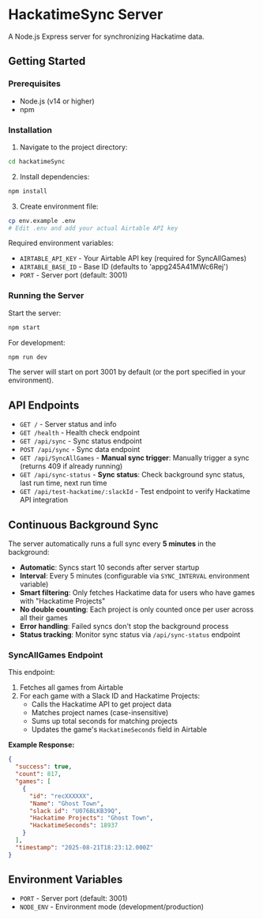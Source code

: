 # HackatimeSync Server

A Node.js Express server for synchronizing Hackatime data.

## Getting Started

### Prerequisites
- Node.js (v14 or higher)
- npm

### Installation

1. Navigate to the project directory:
```bash
cd hackatimeSync
```

2. Install dependencies:
```bash
npm install
```

3. Create environment file:
```bash
cp env.example .env
# Edit .env and add your actual Airtable API key
```

Required environment variables:
- `AIRTABLE_API_KEY` - Your Airtable API key (required for SyncAllGames)
- `AIRTABLE_BASE_ID` - Base ID (defaults to 'appg245A41MWc6Rej')
- `PORT` - Server port (default: 3001)

### Running the Server

Start the server:
```bash
npm start
```

For development:
```bash
npm run dev
```

The server will start on port 3001 by default (or the port specified in your environment).

## API Endpoints

- `GET /` - Server status and info
- `GET /health` - Health check endpoint
- `GET /api/sync` - Sync status endpoint
- `POST /api/sync` - Sync data endpoint
- `GET /api/SyncAllGames` - **Manual sync trigger**: Manually trigger a sync (returns 409 if already running)
- `GET /api/sync-status` - **Sync status**: Check background sync status, last run time, next run time
- `GET /api/test-hackatime/:slackId` - Test endpoint to verify Hackatime API integration

## Continuous Background Sync

The server automatically runs a full sync every **5 minutes** in the background:

- **Automatic**: Syncs start 10 seconds after server startup
- **Interval**: Every 5 minutes (configurable via `SYNC_INTERVAL` environment variable)
- **Smart filtering**: Only fetches Hackatime data for users who have games with "Hackatime Projects"
- **No double counting**: Each project is only counted once per user across all their games
- **Error handling**: Failed syncs don't stop the background process
- **Status tracking**: Monitor sync status via `/api/sync-status` endpoint

### SyncAllGames Endpoint

This endpoint:
1. Fetches all games from Airtable
2. For each game with a Slack ID and Hackatime Projects:
   - Calls the Hackatime API to get project data
   - Matches project names (case-insensitive) 
   - Sums up total seconds for matching projects
   - Updates the game's `HackatimeSeconds` field in Airtable

**Example Response:**
```json
{
  "success": true,
  "count": 817,
  "games": [
    {
      "id": "recXXXXXX",
      "Name": "Ghost Town",
      "slack id": "U076BLKB39Q",
      "Hackatime Projects": "Ghost Town",
      "HackatimeSeconds": 18937
    }
  ],
  "timestamp": "2025-08-21T18:23:12.000Z"
}
```

## Environment Variables

- `PORT` - Server port (default: 3001)
- `NODE_ENV` - Environment mode (development/production)
